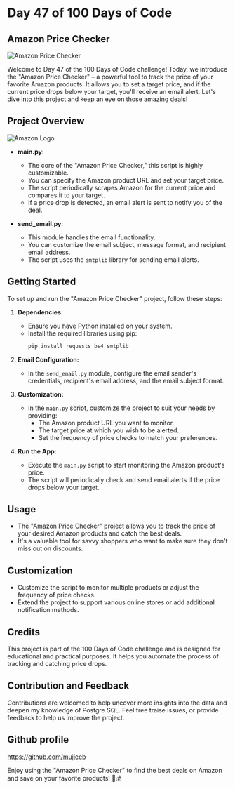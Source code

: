 # Day 47 of 100 Days of Code

## Amazon Price Checker

![Amazon Price Checker](https://example.com/amazon_price_checker.jpg)

Welcome to Day 47 of the 100 Days of Code challenge! Today, we introduce the "Amazon Price Checker" – a powerful tool to track the price of your favorite Amazon products. It allows you to set a target price, and if the current price drops below your target, you'll receive an email alert. Let's dive into this project and keep an eye on those amazing deals!

## Project Overview

![Amazon Logo](https://example.com/amazon_logo.jpg)

- **main.py**:
  - The core of the "Amazon Price Checker," this script is highly customizable.
  - You can specify the Amazon product URL and set your target price.
  - The script periodically scrapes Amazon for the current price and compares it to your target.
  - If a price drop is detected, an email alert is sent to notify you of the deal.
  
- **send_email.py**:
  - This module handles the email functionality.
  - You can customize the email subject, message format, and recipient email address.
  - The script uses the `smtplib` library for sending email alerts.

## Getting Started

To set up and run the "Amazon Price Checker" project, follow these steps:

1. **Dependencies:**
   - Ensure you have Python installed on your system.
   - Install the required libraries using pip:
     ```bash
     pip install requests bs4 smtplib
     ```

2. **Email Configuration:**
   - In the `send_email.py` module, configure the email sender's credentials, recipient's email address, and the email subject format.

3. **Customization:**
   - In the `main.py` script, customize the project to suit your needs by providing:
     - The Amazon product URL you want to monitor.
     - The target price at which you wish to be alerted.
     - Set the frequency of price checks to match your preferences.

4. **Run the App:**
   - Execute the `main.py` script to start monitoring the Amazon product's price.
   - The script will periodically check and send email alerts if the price drops below your target.

## Usage

- The "Amazon Price Checker" project allows you to track the price of your desired Amazon products and catch the best deals.
- It's a valuable tool for savvy shoppers who want to make sure they don't miss out on discounts.

## Customization

- Customize the script to monitor multiple products or adjust the frequency of price checks.
- Extend the project to support various online stores or add additional notification methods.

## Credits

This project is part of the 100 Days of Code challenge and is designed for educational and practical purposes. It helps you automate the process of tracking and catching price drops.


## Contribution and Feedback

Contributions are welcomed to help uncover more insights into the data and deepen my knowledge of Postgre SQL. Feel free traise issues, or provide feedback to help us improve the project.


## Github profile
https://github.com/mujjeeb

Enjoy using the "Amazon Price Checker" to find the best deals on Amazon and save on your favorite products! 🛒💰